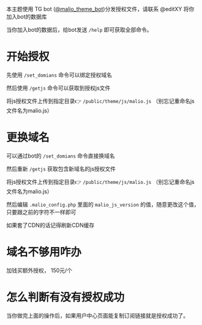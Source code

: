 本主题使用 TG bot ([@malio_theme_bot](https://t.me/malio_theme_bot))分发授权文件，请联系 @editXY 将你加入bot的数据库

当你加入bot的数据后，给bot发送 `/help` 即可获取全部命令。

# 开始授权
先使用 `/set_domians` 命令可以绑定授权域名

然后使用 `/getjs` 命令可以获取到授权js文件

将js授权文件上传到指定目录👉 `/public/theme/js/malio.js` （别忘记重命名js文件名为malio.js）

# 更换域名
可以通过bot的 `/set_domians` 命令直接换域名

然后重新 `/getjs` 获取包含新域名的js授权文件

将js授权文件上传到指定目录👉 `/public/theme/js/malio.js` （别忘记重命名js文件名为malio.js）

然后编辑 `.malio_config.php` 里面的 `malio_js_version` 的值，随意更改这个值，只要跟之前的字符不一样即可

如果套了CDN的话记得刷新CDN缓存

# 域名不够用咋办
加钱买额外授权， 150元/个

# 怎么判断有没有授权成功
当你做完上面的操作后，如果用户中心页面能复制订阅链接就是授权成功了。